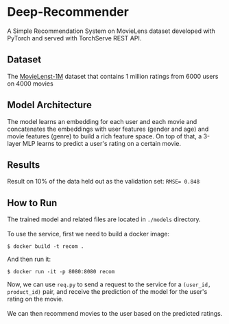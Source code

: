# Deep-Recommender
A Simple Recommendation System on MovieLens dataset developed with PyTorch and served with TorchServe REST API.


## Dataset
The [MovieLenst-1M](https://grouplens.org/datasets/movielens/) dataset that contains 1 million ratings from 6000 users on 4000 movies

## Model Architecture
The model learns an embedding for each user and each movie and concatenates the embeddings with user features (gender and age) and movie features (genre) to build a rich feature space. On top of that, a 3-layer MLP learns to predict a user's rating on a certain movie.

## Results
Result on 10% of the data held out as the validation set: ```RMSE= 0.848```

## How to Run
The trained model and related files are located in ```./models``` directory.\
\
To use the service, first we need to build a docker image:
```
$ docker build -t recom .
```

And then run it:
```
$ docker run -it -p 8080:8080 recom
```

Now, we can use ```req.py``` to send a request to the service for a ```(user_id, product_id)``` pair, and receive the prediction of the model for the user's rating on the movie. \
\
We can then recommend movies to the user based on the predicted ratings.
